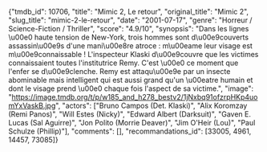 {"tmdb_id": 10706, "title": "Mimic 2, Le retour", "original_title": "Mimic 2", "slug_title": "mimic-2-le-retour", "date": "2001-07-17", "genre": "Horreur / Science-Fiction / Thriller", "score": "4.9/10", "synopsis": "Dans les lignes \u00e0 haute tension de New-York, trois hommes sont d\u00e9couverts assassin\u00e9s d'une mani\u00e8re atroce : m\u00eame leur visage est m\u00e9connaissable ! L'inspecteur Klaski d\u00e9couvre que les victimes connaissaient toutes l'institutrice Remy. C'est \u00e0 ce moment que l'enfer se d\u00e9clenche. Remy est attaqu\u00e9e par un insecte abominable mais intelligent qui est aussi grand qu'un \u00eatre humain et dont le visage prend \u00e0 chaque fois l'aspect de sa victime.", "image": "https://image.tmdb.org/t/p/w185_and_h278_bestv2/1jNxbq91ofzrpHKp4uomYxVaskB.jpg", "actors": ["Bruno Campos (Det. Klaski)", "Alix Koromzay (Remi Panos)", "Will Estes (Nicky)", "Edward Albert (Darksuit)", "Gaven E. Lucas (Sal Aguirre)", "Jon Polito (Morrie Deaver)", "Jim O'Heir (Lou)", "Paul Schulze (Phillip)"], "comments": [], "recommandations_id": [33005, 4961, 14457, 73085]}